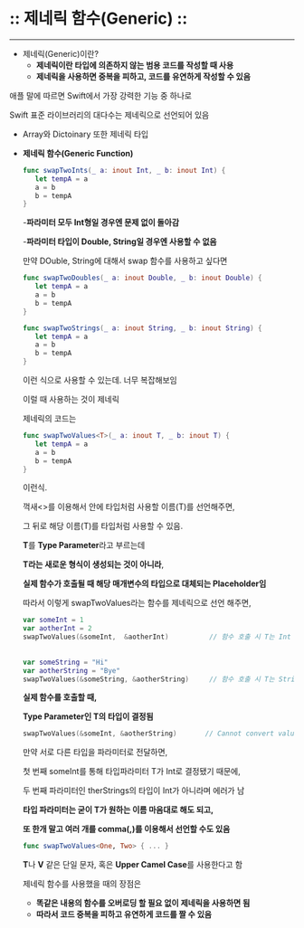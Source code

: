 # :: 제네릭 함수(Generic) ::

------

- 제네릭(Generic)이란?
  - **제네릭이란 타입에 의존하지 않는 범용 코드를 작성할 때 사용**
  - **제네릭을 사용하면 중복을 피하고, 코드를 유연하게 작성할 수 있음**

애플 말에 따르면 Swift에서 가장 강력한 기능 중 하나로

Swift 표준 라이브러리의 대다수는 제네릭으로 선언되어 있음

- Array와 Dictoinary 또한 제네릭 타입

- **제네릭 함수(Generic Function)**

  ```swift
  func swapTwoInts(_ a: inout Int, _ b: inout Int) {
     let tempA = a
     a = b
     b = tempA
  }
  ```

  -**파라미터 모두 Int형일 경우엔 문제 없이 돌아감**

  -**파라미터 타입이 Double, String일 경우엔 사용할 수 없음**

  만약 DOuble, String에 대해서 swap 함수를 사용하고 싶다면

  ```swift
  func swapTwoDoubles(_ a: inout Double, _ b: inout Double) {
     let tempA = a
     a = b
     b = tempA
  }
  
  func swapTwoStrings(_ a: inout String, _ b: inout String) {
     let tempA = a
     a = b
     b = tempA
  }
  ```

  이런 식으로 사용할 수 있는데. 너무 복잡해보임

  이럴 때 사용하는 것이 제네릭

  제네릭의 코드는

  ```swift
  func swapTwoValues<T>(_ a: inout T, _ b: inout T) {
     let tempA = a
     a = b
     b = tempA
  }
  ```

  이런식.

  꺽새<>를 이용해서 안에 타입처럼 사용할 이름(T)를 선언해주면,

  그 뒤로 해당 이름(T)를 타입처럼 사용할 수 있음.

  **T**를 **Type Parameter**라고 부르는데

  **T라는 새로운 형식이 생성되는 것이 아니라**,

  **실제 함수가 호출될 때 해당 매개변수의 타입으로 대체되는 Placeholder임**

  따라서 이렇게 swapTwoValues라는 함수를 제네릭으로 선언 해주면,

  ```swift
  var someInt = 1
  var aotherInt = 2
  swapTwoValues(&someInt,  &aotherInt)          // 함수 호출 시 T는 Int 타입으로 결정됨
   
   
  var someString = "Hi"
  var aotherString = "Bye"
  swapTwoValues(&someString, &aotherString)     // 함수 호출 시 T는 String 타입으로 결정됨
  ```

  **실제 함수를 호출할 때,**

  **Type Parameter인 T의 타입이 결정됨**

  ```swift
  swapTwoValues(&someInt, &aotherString)       // Cannot convert value of type 'String' to expected argument type 'Int'
  ```

  만약 서로 다른 타입을 파라미터로 전달하면,

  첫 번째 someInt를 통해 타입파라미터 T가 Int로 결정됐기 때문에,

  두 번째 파라미터인 therStrings의 타입이 Int가 아니라며 에러가 남

  **타입 파라미터는 굳이 T가 원하는 이름 마음대로 해도 되고,**

  **또 한개 말고 여러 개를 comma(,)를 이용해서 선언할 수도 있음**

  ```swift
  func swapTwoValues<One, Two> { ... }
  ```

  **T**나 **V** 같은 단일 문자, 혹은 **Upper Camel Case**를 사용한다고 함

  제네릭 함수를 사용했을 때의 장점은

  - **똑같은 내용의 함수를 오버로딩 할 필요 없이 제네릭을 사용하면 됨**
  - **따라서 코드 중복을 피하고 유연하게 코드를 짤 수 있음**